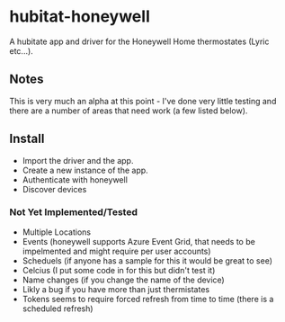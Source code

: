 # hubitat-honeywell
A hubitate app and driver for the Honeywell Home thermostates (Lyric etc...).

## Notes
This is very much an alpha at this point - I've done very little testing and there are a number of areas that need work (a few listed below).

## Install
- Import the driver and the app.
- Create a new instance of the app.
- Authenticate with honeywell
- Discover devices

### Not Yet Implemented/Tested
- Multiple Locations
- Events (honeywell supports Azure Event Grid, that needs to be impelmented and might require per user accounts)
- Scheduels (if anyone has a sample for this it would be great to see)
- Celcius (I put some code in for this but didn't test it)
- Name changes (if you change the name of the device)
- Likly a bug if you have more than just thermistates
- Tokens seems to require forced refresh from time to time (there is a scheduled refresh)
